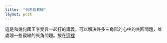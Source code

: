 ```yaml
---
title:  "張志煥截線"
layout: post
---
```


這是和幾何國王李雙言一起打的講義，可以解決許多三角形的心中的共圓問題，並處理一些截線的夾角問題。放在[這裡][Wiki]

[Wiki]:/Permutationline.pdf



